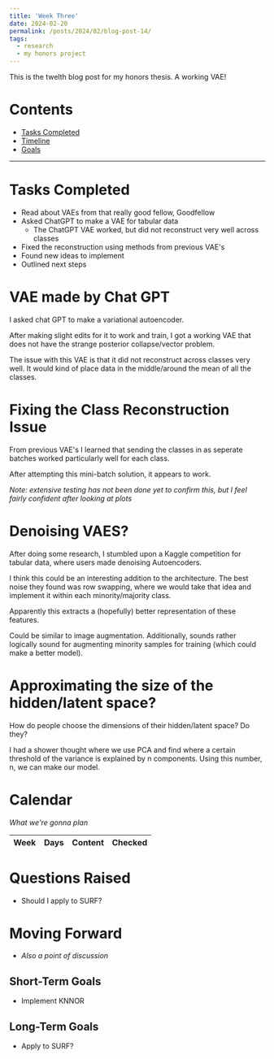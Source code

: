 ```yaml
---
title: 'Week Three'
date: 2024-02-20
permalink: /posts/2024/02/blog-post-14/
tags:
  - research
  - my honors project
---
```


This is the twelth blog post for my honors thesis. A working VAE!

# Contents

- [Tasks Completed](#tasks)
- [Timeline](#calendar)
- [Goals](#moving)


---


<a name="tasks"></a>
# Tasks Completed 
- Read about VAEs from that really good fellow, Goodfellow
- Asked ChatGPT to make a VAE for tabular data
  - The ChatGPT VAE worked, but did not reconstruct very well across classes
- Fixed the reconstruction using methods from previous VAE's
- Found new ideas to implement
- Outlined next steps


# VAE made by Chat GPT
I asked chat GPT to make a variational autoencoder. 

After making slight edits for it to work and train, I got a working VAE that does not have the strange posterior collapse/vector problem.

The issue with this VAE is that it did not reconstruct across classes very well. It would kind of place data in the middle/around the mean of all the classes. 

# Fixing the Class Reconstruction Issue

From previous VAE's I learned that sending the classes in as seperate batches worked particularly well for each class. 

After attempting this mini-batch solution, it appears to work.

*Note: extensive testing has not been done yet to confirm this, but I feel fairly confident after looking at plots*

# Denoising VAES?

After doing some research, I stumbled upon a Kaggle competition for tabular data, where users made denoising Autoencoders. 

I think this could be an interesting addition to the architecture. The best noise they found was row swapping, where we would take that idea and implement it within each minority/majority class. 

Apparently this extracts a (hopefully) better representation of these features.

Could be similar to image augmentation. Additionally, sounds rather logically sound for augmenting minority samples for training (which could make a better model). 

# Approximating the size of the hidden/latent space?

How do people choose the dimensions of their hidden/latent space? Do they?

I had a shower thought where we use PCA and find where a certain threshold of the variance is explained by n components. Using this number, n, we can make our model. 





<a name="calendar"></a>
# Calendar

*What we're gonna plan*

| Week | Days    | Content    | Checked |
| :---:   | :---: | :---: | :---: |





<a name="questions"></a>
# Questions Raised
- Should I apply to SURF?

<a name="moving"></a>
# Moving Forward
- *Also a point of discussion*

## Short-Term Goals
- Implement KNNOR


## Long-Term Goals
- Apply to SURF?
